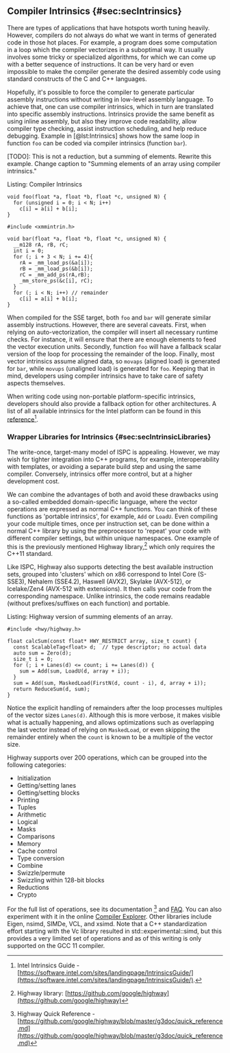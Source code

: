 

## Compiler Intrinsics {#sec:secIntrinsics}

There are types of applications that have hotspots worth tuning heavily. However, compilers do not always do what we want in terms of generated code in those hot places. For example, a program does some computation in a loop which the compiler vectorizes in a suboptimal way. It usually involves some tricky or specialized algorithms, for which we can come up with a better sequence of instructions. It can be very hard or even impossible to make the compiler generate the desired assembly code using standard constructs of the C and C++ languages.

Hopefully, it's possible to force the compiler to generate particular assembly instructions without writing in low-level assembly language. To achieve that, one can use compiler intrinsics, which in turn are translated into specific assembly instructions. Intrinsics provide the same benefit as using inline assembly, but also they improve code readability, allow compiler type checking, assist instruction scheduling, and help reduce debugging. Example in [@lst:Intrinsics] shows how the same loop in function `foo` can be coded via compiler intrinsics (function `bar`).

[TODO]: This is not a reduction, but a summing of elements. Rewrite this example. Change caption to "Summing elements of an array using compiler intrinsics."

Listing: Compiler Intrinsics
		
~~~~ {#lst:Intrinsics .cpp .numberLines}
void foo(float *a, float *b, float *c, unsigned N) {
  for (unsigned i = 0; i < N; i++)
    c[i] = a[i] + b[i]; 
}

#include <xmmintrin.h>

void bar(float *a, float *b, float *c, unsigned N) {
  __m128 rA, rB, rC;
  int i = 0;
  for (; i + 3 < N; i += 4){
    rA = _mm_load_ps(&a[i]);
    rB = _mm_load_ps(&b[i]);
    rC = _mm_add_ps(rA,rB);
    _mm_store_ps(&c[i], rC);
  }
  for (; i < N; i++) // remainder
    c[i] = a[i] + b[i];
}
~~~~~~~~~~~~~~~~~~~~~~~~~~~~~~~~~~~~~~~~~~~~~~~~~

When compiled for the SSE target, both `foo` and `bar` will generate similar assembly instructions. However, there are several caveats. First, when relying on auto-vectorization, the compiler will insert all necessary runtime checks. For instance, it will ensure that there are enough elements to feed the vector execution units. Secondly, function `foo` will have a fallback scalar version of the loop for processing the remainder of the loop. Finally, most vector intrinsics assume aligned data, so `movaps` (aligned load) is generated for `bar`, while `movups` (unaligned load) is generated for `foo`. Keeping that in mind, developers using compiler intrinsics have to take care of safety aspects themselves.

When writing code using non-portable platform-specific intrinsics, developers should also provide a fallback option for other architectures. A list of all available intrinsics for the Intel platform can be found in this [reference](https://software.intel.com/sites/landingpage/IntrinsicsGuide/)[^11].

### Wrapper Libraries for Intrinsics {#sec:secIntrinsicLibraries}

The write-once, target-many model of ISPC is appealing. However, we may wish for tighter integration into C++ programs, for example, interoperability with templates, or avoiding a separate build step and using the same compiler. Conversely, intrinsics offer more control, but at a higher development cost.

We can combine the advantages of both and avoid these drawbacks using a so-called embedded domain-specific language, where the vector operations are expressed as normal C++ functions. You can think of these functions as 'portable intrinsics', for example, `Add` or `LoadU`. Even compiling your code multiple times, once per instruction set, can be done within a normal C++ library by using the preprocessor to 'repeat' your code with different compiler settings, but within unique namespaces. One example of this is the previously mentioned Highway library,[^12] which only requires the C++11 standard.

Like ISPC, Highway also supports detecting the best available instruction sets, grouped into 'clusters' which on x86 correspond to Intel Core (S-SSE3), Nehalem (SSE4.2), Haswell (AVX2), Skylake (AVX-512), or Icelake/Zen4 (AVX-512 with extensions). It then calls your code from the corresponding namespace.
Unlike intrinsics, the code remains readable (without prefixes/suffixes on each function) and portable.

Listing: Highway version of summing elements of an array.

~~~~ {#lst:HWY_code .cpp}
#include <hwy/highway.h>

float calcSum(const float* HWY_RESTRICT array, size_t count) {
  const ScalableTag<float> d;  // type descriptor; no actual data
  auto sum = Zero(d);
  size_t i = 0;
  for (; i + Lanes(d) <= count; i += Lanes(d)) {
    sum = Add(sum, LoadU(d, array + i));
  }
  sum = Add(sum, MaskedLoad(FirstN(d, count - i), d, array + i));
  return ReduceSum(d, sum);
}
~~~~~~~~~~~~~~~~~~~~~~~~~~~~~~~~~~~~~~~~~~~~~~~~~

Notice the explicit handling of remainders after the loop processes multiples of the vector sizes `Lanes(d)`. Although this is more verbose, it makes visible what is actually happening, and allows optimizations such as overlapping the last vector instead of relying on `MaskedLoad`, or even skipping the remainder entirely when the `count` is known to be a multiple of the vector size.

Highway supports over 200 operations, which can be grouped into the following categories:

*   Initialization
*   Getting/setting lanes
*   Getting/setting blocks
*   Printing
*   Tuples
*   Arithmetic
*   Logical
*   Masks
*   Comparisons
*   Memory
*   Cache control
*   Type conversion
*   Combine
*   Swizzle/permute
*   Swizzling within 128-bit blocks
*   Reductions
*   Crypto

For the full list of operations, see its documentation [^13] and [FAQ](https://github.com/google/highway/blob/master/g3doc/faq.md). You can also experiment with it in the online [Compiler Explorer](https://gcc.godbolt.org/z/zP7MYe9Yf).
Other libraries include Eigen, nsimd, SIMDe, VCL, and xsimd. Note that a C++ standardization effort starting with the Vc library resulted in std::experimental::simd, but this provides a very limited set of operations and as of this writing is only supported on the GCC 11 compiler.

[^11]: Intel Intrinsics Guide - [https://software.intel.com/sites/landingpage/IntrinsicsGuide/](https://software.intel.com/sites/landingpage/IntrinsicsGuide/).
[^12]: Highway library: [https://github.com/google/highway](https://github.com/google/highway)
[^13]: Highway Quick Reference - [https://github.com/google/highway/blob/master/g3doc/quick_reference.md](https://github.com/google/highway/blob/master/g3doc/quick_reference.md)
